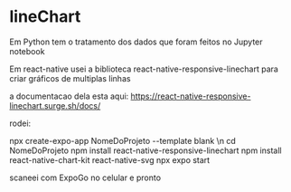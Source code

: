 # lineChart

Em Python tem o tratamento dos dados que foram feitos no Jupyter notebook

Em react-native usei a biblioteca react-native-responsive-linechart para criar gráficos de multiplas linhas

a documentacao dela esta aqui: 
https://react-native-responsive-linechart.surge.sh/docs/

rodei:

npx create-expo-app NomeDoProjeto --template blank \n
cd NomeDoProjeto
npm install react-native-responsive-linechart
npm install react-native-chart-kit react-native-svg
npx expo start


scaneei com ExpoGo no celular e pronto
